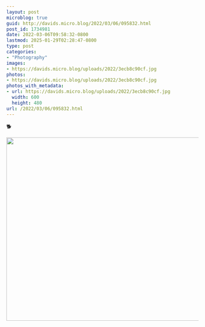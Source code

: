 ```yaml
---
layout: post
microblog: true
guid: http://davids.micro.blog/2022/03/06/095832.html
post_id: 1734981
date: 2022-03-06T09:58:32-0800
lastmod: 2025-01-29T02:28:47-0800
type: post
categories:
- "Photography"
images:
- https://davids.micro.blog/uploads/2022/3ecb8c90cf.jpg
photos:
- https://davids.micro.blog/uploads/2022/3ecb8c90cf.jpg
photos_with_metadata:
- url: https://davids.micro.blog/uploads/2022/3ecb8c90cf.jpg
  width: 600
  height: 480
url: /2022/03/06/095832.html
---
```

🐕

<img src="/uploads/2022/3ecb8c90cf.jpg" width="600" height="480" alt="">

